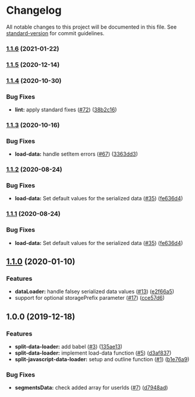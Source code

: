 # Changelog

All notable changes to this project will be documented in this file. See [standard-version](https://github.com/conventional-changelog/standard-version) for commit guidelines.

### [1.1.6](https://github.com/godaddy/split-javascript-data-loader/compare/1.1.5...1.1.6) (2021-01-22)

### [1.1.5](https://github.com/godaddy/split-javascript-data-loader/compare/1.1.4...1.1.5) (2020-12-14)

### [1.1.4](https://github.com/godaddy/split-javascript-data-loader/compare/1.1.3...1.1.4) (2020-10-30)


### Bug Fixes

* **lint:** apply standard fixes ([#72](https://github.com/godaddy/split-javascript-data-loader/issues/72)) ([38b2c16](https://github.com/godaddy/split-javascript-data-loader/commit/38b2c165f0a620244e479f126ba093499aba89c4))

### [1.1.3](https://github.com/godaddy/split-javascript-data-loader/compare/1.1.2...1.1.3) (2020-10-16)


### Bug Fixes

* **load-data:** handle setItem errors ([#67](https://github.com/godaddy/split-javascript-data-loader/issues/67)) ([3363dd3](https://github.com/godaddy/split-javascript-data-loader/commit/3363dd399a87550bc26e4c381d56fd96ab3c4778))

### [1.1.2](https://github.com/godaddy/split-javascript-data-loader/compare/1.1.0...1.1.2) (2020-08-24)


### Bug Fixes

* **load-data:** Set default values for the serialized data ([#35](https://github.com/godaddy/split-javascript-data-loader/issues/35)) ([fe636d4](https://github.com/godaddy/split-javascript-data-loader/commit/fe636d442b0f40e3d4da4c747c927eb553dca7b1))

### [1.1.1](https://github.com/godaddy/split-javascript-data-loader/compare/1.1.0...1.1.1) (2020-08-24)


### Bug Fixes

* **load-data:** Set default values for the serialized data ([#35](https://github.com/godaddy/split-javascript-data-loader/issues/35)) ([fe636d4](https://github.com/godaddy/split-javascript-data-loader/commit/fe636d442b0f40e3d4da4c747c927eb553dca7b1))

## [1.1.0](https://github.com/godaddy/split-javascript-data-loader/compare/1.0.0...1.1.0) (2020-01-10)


### Features

* **dataLoader:** handle falsey serialized data values ([#13](https://github.com/godaddy/split-javascript-data-loader/issues/13)) ([e2f66a5](https://github.com/godaddy/split-javascript-data-loader/commit/e2f66a5614e6e41ceb2dfe179c0e826a57049c55))
* support for optional storagePrefix parameter ([#17](https://github.com/godaddy/split-javascript-data-loader/issues/17)) ([cce57d6](https://github.com/godaddy/split-javascript-data-loader/commit/cce57d62061dcfa82249f8ff7c362888ef90304c))

## 1.0.0 (2019-12-18)


### Features

* **split-data-loader:** add babel ([#3](https://github.com/godaddy/split-javascript-data-loader/issues/3)) ([135ae13](https://github.com/godaddy/split-javascript-data-loader/commit/135ae136e574fb0cc82f068b6e2f271ea1f91144))
* **split-data-loader:** implement load-data function ([#5](https://github.com/godaddy/split-javascript-data-loader/issues/5)) ([d3af837](https://github.com/godaddy/split-javascript-data-loader/commit/d3af8375ecbaba51c9ba827563f80dacbc534c73))
* **split-javascript-data-loader:** setup and outline function ([#1](https://github.com/godaddy/split-javascript-data-loader/issues/1)) ([b1e76a9](https://github.com/godaddy/split-javascript-data-loader/commit/b1e76a9af0ace09a5674c3863dfc2385b2be09f4))


### Bug Fixes

* **segmentsData:** check added array for userIds ([#7](https://github.com/godaddy/split-javascript-data-loader/issues/7)) ([d7948ad](https://github.com/godaddy/split-javascript-data-loader/commit/d7948ad2a8373b92782630f7c86732ed2c4194d4))
